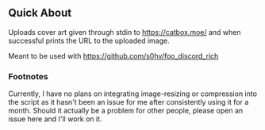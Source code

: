 ## Quick About
Uploads cover art given through stdin to https://catbox.moe/ and when successful prints the URL to the uploaded image.

Meant to be used with https://github.com/s0hv/foo_discord_rich

### Footnotes
Currently, I have no plans on integrating image-resizing or compression into the script as it hasn't been an issue for me after consistently using it for a month. Should it actually be a problem for other people, please open an issue here and I'll work on it.
